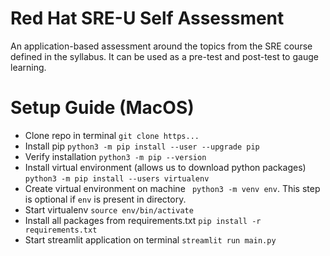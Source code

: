 # Red Hat SRE-U Self Assessment

An application-based assessment around the topics from the SRE course defined in the syllabus. It can be used as a pre-test and post-test to gauge learning. 

# Setup Guide (MacOS)

* Clone repo in terminal `git clone https...`
* Install pip `python3 -m pip install --user --upgrade pip`
* Verify installation `python3 -m pip --version`
* Install virtual environment (allows us to download python packages) `python3 -m pip install --users virtualenv`
* Create virtual environment on machine ` python3 -m venv env`. This step is optional if `env` is present in directory.
* Start virtualenv `source env/bin/activate`
* Install all packages from requirements.txt `pip install -r requirements.txt`
* Start streamlit application on terminal `streamlit run main.py`